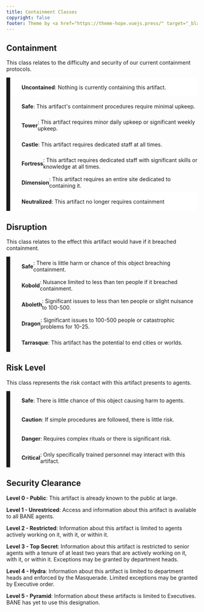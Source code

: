 ```yaml
---
title: Containment Classes
copyright: false
footer: Theme by <a href="https://theme-hope.vuejs.press/" target="_blank">VuePress Theme Hope</a> | MIT Licensed, Copyright © 2019-present Mr.Hope
---
```


<style>
    .descriptor {
        align-items: center;
        border-left: 10px solid;
        display: flex;
        height: 50px;
        padding-left: 20px;
    }

    .descriptor i {
        font-size: 36px;
        margin-right: 10px;
    }
</style>

## Containment

This class relates to the difficulty and security of our current containment protocols.

<div class="descriptor" style="background-color: white;border-color: var(--platinum)">
    <i class="fas fa-arrows-up-down-left-right"></i> <strong>Uncontained</strong>: Nothing is currently containing this artifact.
</div>

<div class="descriptor" style="background-color: var(--mantis-lite);border-color: var(--mantis)">
    <i class="fas fa-shield-halved"></i> <strong>Safe</strong>: This artifact's containment procedures require minimal upkeep.
</div>

<div class="descriptor" style="background-color: var(--kobold-lite);border-color: var(--kobold)">
    <i class="fas fa-gopuram"></i> <strong>Tower</strong>: This artifact requires minor daily upkeep or significant weekly upkeep.
</div>

<div class="descriptor" style="background-color: var(--aboleth-lite);border-color: var(--aboleth)">
    <i class="fas fa-chess-rook"></i> <strong>Castle</strong>: This artifact requires dedicated staff at all times.
</div>

<div class="descriptor" style="background-color: var(--dragon-lite);border-color: var(--dragon)">
    <i class="fas fa-atom"></i> <strong>Fortress</strong>: This artifact requires dedicated staff with significant skills or knowledge at all times.
</div>

<div class="descriptor" style="background-color: var(--tarrasque-lite);border-color: var(--tarrasque)">
    <i class="fas fa-infinity"></i> <strong>Dimension</strong>: This artifact requires an entire site dedicated to containing it.
</div>

<div class="descriptor" style="background-color: white; border-color: var(--thistle)">
    <i class="fas fa-ban"></i> <strong>Neutralized</strong>: This artifact no longer requires containment
</div>

## Disruption

This class relates to the effect this artifact would have if it breached containment.

<div class="descriptor" style="background-color: var(--mantis-lite);border-color: var(--mantis)">
    <i class="fas fa-shield-halved"></i> <strong>Safe</strong>: There is little harm or chance of this object breaching containment.
</div>

<div class="descriptor" style="background-color: var(--kobold-lite);border-color: var(--kobold)">
    <i class="fas fa-mountain"></i> <strong>Kobold</strong>: Nuisance limited to less than ten people if it breached containment.
</div>

<div class="descriptor" style="background-color: var(--aboleth-lite);border-color: var(--aboleth)">
    <i class="fas fa-eye"></i> <strong>Aboleth</strong>: Significant issues to less than ten people or slight nuisance to 100-500.
</div>

<div class="descriptor" style="background-color: var(--dragon-lite);border-color: var(--dragon)">
    <i class="fas fa-dragon"></i> <strong>Dragon</strong>: Significant issues to 100-500 people or catastrophic problems for 10-25.
</div>

<div class="descriptor" style="background-color: var(--tarrasque-lite);border-color: var(--tarrasque)">
    <i class="fas fa-globe"></i> <strong>Tarrasque</strong>: This artifact has the potential to end cities or worlds.
</div>

## Risk Level

This class represents the risk contact with this artifact presents to agents.

<div class="descriptor" style="background-color: var(--mantis-lite);border-color: var(--mantis)">
    <i class="fas fa-shield-halved"></i> <strong>Safe</strong>: There is little chance of this object causing harm to agents.
</div>

<div class="descriptor" style="background-color: var(--kobold-lite);border-color: var(--kobold)">
    <i class="fas fa-triangle-exclamation"></i> <strong>Caution</strong>: If simple procedures are followed, there is little risk.
</div>

<div class="descriptor" style="background-color: var(--dragon-lite);border-color: var(--dragon)">
    <i class="fas fa-skull"></i> <strong>Danger</strong>: Requires complex rituals or there is significant risk.
</div>

<div class="descriptor" style="background-color: var(--tarrasque-lite);border-color: var(--tarrasque)">
    <i class="fas fa-biohazard"></i> <strong>Critical</strong>: Only specifically trained personnel may interact with this artifact.
</div>

## Security Clearance

**Level 0 - Public**: This artifact is already known to the public at large.

**Level 1 - Unrestriced**: Access and information about this artifact is available to all BANE agents.

**Level 2 - Restricted**: Information about this artifact is limited to agents actively working on it, with it, or within it.

**Level 3 - Top Secret**: Information about this artifact is restricted to senior agents with a tenure of at least two years that are actively working on it, with it, or within it. Exceptions may be granted by department heads.

**Level 4 - Hydra**: Information about this artifact is limited to department heads and enforced by the Masquerade. Limited exceptions may be granted by Executive order.

**Level 5 - Pyramid**: Information about these artifacts is limited to Executives. BANE has yet to use this designation.
